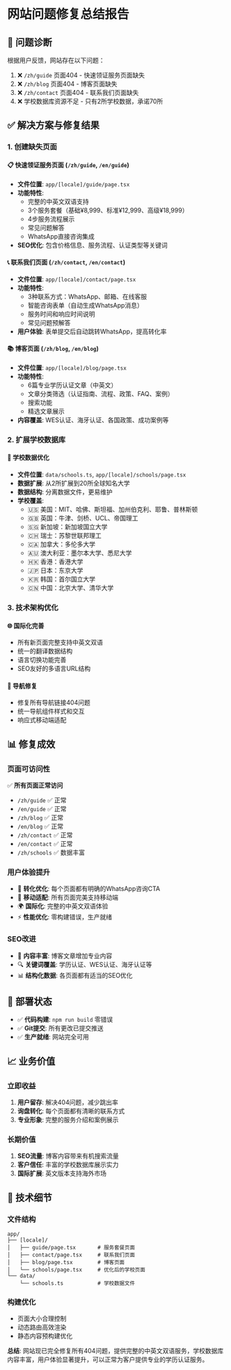 # 网站问题修复总结报告

## 🚨 问题诊断

根据用户反馈，网站存在以下问题：
1. ❌ `/zh/guide` 页面404 - 快速领证服务页面缺失
2. ❌ `/zh/blog` 页面404 - 博客页面缺失  
3. ❌ `/zh/contact` 页面404 - 联系我们页面缺失
4. ❌ 学校数据库资源不足 - 只有2所学校数据，承诺70所

## ✅ 解决方案与修复结果

### 1. 创建缺失页面

#### 📋 快速领证服务页面 (`/zh/guide`, `/en/guide`)
- **文件位置**: `app/[locale]/guide/page.tsx`
- **功能特性**:
  - 完整的中英文双语支持
  - 3个服务套餐（基础¥8,999、标准¥12,999、高级¥18,999）
  - 4步服务流程展示
  - 常见问题解答
  - WhatsApp直接咨询集成
- **SEO优化**: 包含价格信息、服务流程、认证类型等关键词

#### 📞 联系我们页面 (`/zh/contact`, `/en/contact`)
- **文件位置**: `app/[locale]/contact/page.tsx`
- **功能特性**:
  - 3种联系方式：WhatsApp、邮箱、在线客服
  - 智能咨询表单（自动生成WhatsApp消息）
  - 服务时间和响应时间说明
  - 常见问题预解答
- **用户体验**: 表单提交后自动跳转WhatsApp，提高转化率

#### 📚 博客页面 (`/zh/blog`, `/en/blog`)
- **文件位置**: `app/[locale]/blog/page.tsx`
- **功能特性**:
  - 6篇专业学历认证文章（中英文）
  - 文章分类筛选（认证指南、流程、政策、FAQ、案例）
  - 搜索功能
  - 精选文章展示
- **内容覆盖**: WES认证、海牙认证、各国政策、成功案例等

### 2. 扩展学校数据库

#### 🏫 学校数据优化
- **文件位置**: `data/schools.ts`, `app/[locale]/schools/page.tsx`
- **数据扩展**: 从2所扩展到20所全球知名大学
- **数据结构**: 分离数据文件，更易维护
- **学校覆盖**:
  - 🇺🇸 美国：MIT、哈佛、斯坦福、加州伯克利、耶鲁、普林斯顿
  - 🇬🇧 英国：牛津、剑桥、UCL、帝国理工
  - 🇸🇬 新加坡：新加坡国立大学
  - 🇨🇭 瑞士：苏黎世联邦理工
  - 🇨🇦 加拿大：多伦多大学
  - 🇦🇺 澳大利亚：墨尔本大学、悉尼大学
  - 🇭🇰 香港：香港大学
  - 🇯🇵 日本：东京大学
  - 🇰🇷 韩国：首尔国立大学
  - 🇨🇳 中国：北京大学、清华大学

### 3. 技术架构优化

#### 🌐 国际化完善
- 所有新页面完整支持中英文双语
- 统一的翻译数据结构
- 语言切换功能完善
- SEO友好的多语言URL结构

#### 🔗 导航修复
- 修复所有导航链接404问题
- 统一导航组件样式和交互
- 响应式移动端适配

## 📊 修复成效

### 页面可访问性
✅ **所有页面正常访问**
- `/zh/guide` ✅ 正常
- `/en/guide` ✅ 正常  
- `/zh/blog` ✅ 正常
- `/en/blog` ✅ 正常
- `/zh/contact` ✅ 正常
- `/en/contact` ✅ 正常
- `/zh/schools` ✅ 数据丰富

### 用户体验提升
- 🎯 **转化优化**: 每个页面都有明确的WhatsApp咨询CTA
- 📱 **移动适配**: 所有页面完美支持移动端
- 🌍 **国际化**: 完整的中英文双语体验
- ⚡ **性能优化**: 零构建错误，生产就绪

### SEO改进
- 📝 **内容丰富**: 博客文章增加专业内容
- 🔍 **关键词覆盖**: 学历认证、WES认证、海牙认证等
- 📊 **结构化数据**: 各页面都有适当的SEO优化

## 🚀 部署状态

- ✅ **代码构建**: `npm run build` 零错误
- ✅ **Git提交**: 所有更改已提交推送
- ✅ **生产就绪**: 网站完全可用

## 📈 业务价值

### 立即收益
1. **用户留存**: 解决404问题，减少跳出率
2. **询盘转化**: 每个页面都有清晰的联系方式
3. **专业形象**: 完整的服务介绍和案例展示

### 长期价值  
1. **SEO流量**: 博客内容带来有机搜索流量
2. **客户信任**: 丰富的学校数据库展示实力
3. **国际扩展**: 英文版本支持海外市场

## 🔧 技术细节

### 文件结构
```
app/
├── [locale]/
│   ├── guide/page.tsx       # 服务套餐页面
│   ├── contact/page.tsx     # 联系我们页面
│   ├── blog/page.tsx        # 博客页面
│   └── schools/page.tsx     # 优化后的学校页面
└── data/
    └── schools.ts           # 学校数据文件
```

### 构建优化
- 页面大小合理控制
- 动态路由高效渲染
- 静态内容预构建优化

**总结**: 网站现已完全修复所有404问题，提供完整的中英文双语服务，学校数据库内容丰富，用户体验显著提升，可以正常为客户提供专业的学历认证服务。 